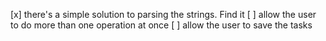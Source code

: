 [x] there's a simple solution to parsing the strings. Find it
[ ] allow the user to do more than one operation at once
[ ] allow the user to save the tasks
